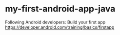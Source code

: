 # my-first-android-app-java

Following Android developers: Build your first app
<br/>
https://developer.android.com/training/basics/firstapp
